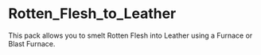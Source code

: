 # Rotten_Flesh_to_Leather
This pack allows you to smelt Rotten Flesh into Leather using a Furnace or Blast Furnace.
